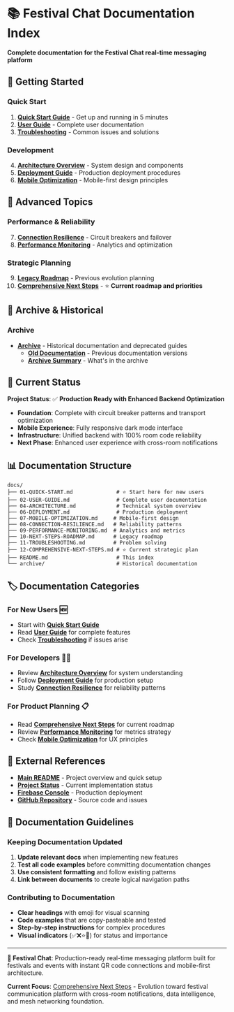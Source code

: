 # 📚 Festival Chat Documentation Index

**Complete documentation for the Festival Chat real-time messaging platform**

## 🚀 Getting Started

### **Quick Start**
1. **[Quick Start Guide](./01-QUICK-START.md)** - Get up and running in 5 minutes
2. **[User Guide](./02-USER-GUIDE.md)** - Complete user documentation
3. **[Troubleshooting](./11-TROUBLESHOOTING.md)** - Common issues and solutions

### **Development**
4. **[Architecture Overview](./04-ARCHITECTURE.md)** - System design and components
5. **[Deployment Guide](./06-DEPLOYMENT.md)** - Production deployment procedures
6. **[Mobile Optimization](./07-MOBILE-OPTIMIZATION.md)** - Mobile-first design principles

## 🔧 Advanced Topics

### **Performance & Reliability**
7. **[Connection Resilience](./08-CONNECTION-RESILIENCE.md)** - Circuit breakers and failover
8. **[Performance Monitoring](./09-PERFORMANCE-MONITORING.md)** - Analytics and optimization

### **Strategic Planning**
9. **[Legacy Roadmap](./10-NEXT-STEPS-ROADMAP.md)** - Previous evolution planning
10. **[Comprehensive Next Steps](./12-COMPREHENSIVE-NEXT-STEPS.md)** - ⭐ **Current roadmap and priorities**

## 📂 Archive & Historical

### **Archive**
- **[Archive](./archive/)** - Historical documentation and deprecated guides
  - **[Old Documentation](./archive/old-documentation/)** - Previous documentation versions
  - **[Archive Summary](./archive/archive.md)** - What's in the archive

## 🎯 Current Status

**Project Status**: ✅ **Production Ready with Enhanced Backend Optimization**
- **Foundation**: Complete with circuit breaker patterns and transport optimization  
- **Mobile Experience**: Fully responsive dark mode interface
- **Infrastructure**: Unified backend with 100% room code reliability
- **Next Phase**: Enhanced user experience with cross-room notifications

## 📊 Documentation Structure

```
docs/
├── 01-QUICK-START.md              # ⭐ Start here for new users
├── 02-USER-GUIDE.md               # Complete user documentation  
├── 04-ARCHITECTURE.md             # Technical system overview
├── 06-DEPLOYMENT.md               # Production deployment
├── 07-MOBILE-OPTIMIZATION.md     # Mobile-first design
├── 08-CONNECTION-RESILIENCE.md   # Reliability patterns
├── 09-PERFORMANCE-MONITORING.md  # Analytics and metrics
├── 10-NEXT-STEPS-ROADMAP.md      # Legacy roadmap
├── 11-TROUBLESHOOTING.md         # Problem solving
├── 12-COMPREHENSIVE-NEXT-STEPS.md # ⭐ Current strategic plan
├── README.md                      # This index
└── archive/                       # Historical documentation
```

## 🏷️ Documentation Categories

### **For New Users** 🆕
- Start with **[Quick Start Guide](./01-QUICK-START.md)**
- Read **[User Guide](./02-USER-GUIDE.md)** for complete features
- Check **[Troubleshooting](./11-TROUBLESHOOTING.md)** if issues arise

### **For Developers** 👨‍💻
- Review **[Architecture Overview](./04-ARCHITECTURE.md)** for system understanding
- Follow **[Deployment Guide](./06-DEPLOYMENT.md)** for production setup
- Study **[Connection Resilience](./08-CONNECTION-RESILIENCE.md)** for reliability patterns

### **For Product Planning** 📋
- Read **[Comprehensive Next Steps](./12-COMPREHENSIVE-NEXT-STEPS.md)** for current roadmap
- Review **[Performance Monitoring](./09-PERFORMANCE-MONITORING.md)** for metrics strategy
- Check **[Mobile Optimization](./07-MOBILE-OPTIMIZATION.md)** for UX principles

## 🔗 External References

- **[Main README](../README.md)** - Project overview and quick setup
- **[Project Status](../PROJECT_STATUS.md)** - Current implementation status
- **[Firebase Console](https://console.firebase.google.com/)** - Production deployment
- **[GitHub Repository](https://github.com/)** - Source code and issues

## 📝 Documentation Guidelines

### **Keeping Documentation Updated**
1. **Update relevant docs** when implementing new features
2. **Test all code examples** before committing documentation changes
3. **Use consistent formatting** and follow existing patterns
4. **Link between documents** to create logical navigation paths

### **Contributing to Documentation**
- **Clear headings** with emoji for visual scanning
- **Code examples** that are copy-pasteable and tested
- **Step-by-step instructions** for complex procedures
- **Visual indicators** (✅❌⭐🔧) for status and importance

---

**🎪 Festival Chat**: Production-ready real-time messaging platform built for festivals and events with instant QR code connections and mobile-first architecture.

**Current Focus**: [Comprehensive Next Steps](./12-COMPREHENSIVE-NEXT-STEPS.md) - Evolution toward festival communication platform with cross-room notifications, data intelligence, and mesh networking foundation.

